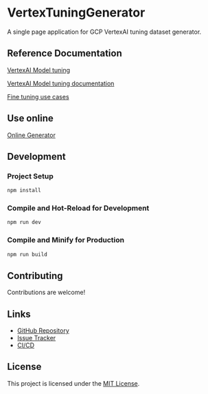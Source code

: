 # VertexTuningGenerator

A single page application for GCP VertexAI tuning dataset generator.

## Reference Documentation

[VertexAI Model tuning](https://console.cloud.google.com/vertex-ai/studio/tuning)

[VertexAI Model tuning documentation](https://cloud.google.com/vertex-ai/generative-ai/docs/models/tune-models)

[Fine tuning use cases](https://cloud.google.com/transform/top-five-gen-ai-tuning-use-cases-gemini-hundreds-of-orgs)

## Use online

[Online Generator](https://www.example.com/)

## Development

### Project Setup

```sh
npm install
```

### Compile and Hot-Reload for Development

```sh
npm run dev
```

### Compile and Minify for Production

```sh
npm run build
```

## Contributing

Contributions are welcome!

## Links

- [GitHub Repository](https://github.com/luyiourwong/VertexTuningGenerator)
- [Issue Tracker](https://github.com/luyiourwong/VertexTuningGenerator/issues)
- [CI/CD](https://github.com/luyiourwong/VertexTuningGenerator/actions)

## License

This project is licensed under the [MIT License](LICENSE).